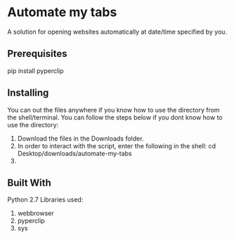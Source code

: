 # Automate my tabs

A solution for opening websites automatically at date/time specified by you.

## Prerequisites
pip install pyperclip

## Installing
You can out the files anywhere if you know how to use the directory from the shell/terminal.
You can follow the steps below if you dont know how to use the directory:
1. Download the files in the Downloads folder.
2. In order to interact with the script, enter the following in the shell: cd Desktop/downloads/automate-my-tabs
3. 

## Built With
Python 2.7
Libraries used:
1. webbrowser
2. pyperclip
3. sys
